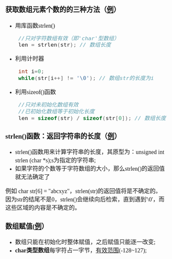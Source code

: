 <font size=4 face="楷体">  

### 获取数组元素个数的的三种方法（[例](https://blog.csdn.net/ak644928128/article/details/52659204)）

- 用库函数strlen()

```cpp
    //只对字符数组有效（即'char'型数组）
    len = strlen(str); // 数组长度
```

- 利用计时器

```cpp
    int i=0;
    while(str[i++] != '\0'); // 数组str的长度为i
```

- 利用sizeof()函数

```cpp
    //只对未初始化数组有效
    //已初始化数组等于初始化长度
    len = sizeof(str) / sizeof(str[0]); // 数组长度
```

### strlen()函数：返回字符串的长度（[例](https://www.cnblogs.com/xiaodingmu/p/6279723.html)）

- strlen()函数用来计算字符串的长度，其原型为：unsigned int strlen (char *s);s为指定的字符串;  
- 如果字符的个数等于字符数组的大小，那么strlen()的返回值就无法确定了  

例如 char str[6] = "abcxyz"，strlen(str)的返回值将是不确定的。  
因为str的结尾不是0，strlen()会继续向后检索，直到遇到'\0'，而这些区域的内容是不确定的。

### 数组赋值([例](https://blog.csdn.net/feifei_csdn/article/details/77543073)）

- 数组只能在初始化时整体赋值，之后赋值只能逐一改变;
- **char类型数组**每字符占一字节，[有效范围](https://blog.csdn.net/ArchyLi/article/details/53440469)(-128~127);
